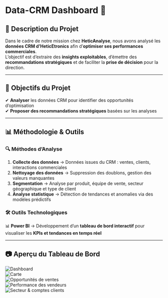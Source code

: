 # **Data-CRM Dashboard** 🚀  

## 📌 Description du Projet  
Dans le cadre de notre mission chez **HeticAnalyse**, nous avons analysé les **données CRM d’HeticEtronics** afin d’**optimiser ses performances commerciales**.  
L’objectif est d’extraire des **insights exploitables**, d’émettre des **recommandations stratégiques** et de faciliter la **prise de décision** pour la direction.  

---

## 🎯 Objectifs du Projet  
✔ **Analyser** les données CRM pour identifier des opportunités d’optimisation  
✔ **Proposer des recommandations stratégiques** basées sur les analyses  

---

## 📊 Méthodologie & Outils  

### 🔍 **Méthodes d’Analyse**  
1. **Collecte des données** → Données issues du CRM : ventes, clients, interactions commerciales  
2. **Nettoyage des données** → Suppression des doublons, gestion des valeurs manquantes  
3. **Segmentation** → Analyse par produit, équipe de vente, secteur géographique et type de client  
4. **Analyse statistique** → Détection de tendances et anomalies via des modèles prédictifs  

### 🛠 **Outils Technologiques**  
📊 **Power BI** → Développement d’un **tableau de bord interactif** pour visualiser les **KPIs et tendances en temps réel**  

---

## 📷 **Aperçu du Tableau de Bord**  

![Dashboard](https://github.com/user-attachments/assets/d4ed01a0-d2b2-48cc-8521-1793f890e2f3)  
![Carte](https://github.com/user-attachments/assets/ccc1b84e-b321-4532-9283-6f26f9e939c1)  
![Opportunités de ventes](https://github.com/user-attachments/assets/9d17017f-cdc8-4864-bb24-2cc7b7b8212c)  
![Performance des vendeurs](https://github.com/user-attachments/assets/8445ed6d-2851-425d-b6c8-4f2c7c2b018e)  
![Secteur & comptes clients](https://github.com/user-attachments/assets/bd33f201-b1cc-44e5-9efc-bd3c51f18dba)  
